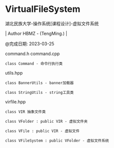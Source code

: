 # VirtualFileSystem

湖北民族大学-操作系统[课程设计]-虚拟文件系统

| Author HBMZ - (TengMing.) |

@完成日期: 2023-03-25

command.h command.cpp

    class Command - 命令行执行类

utils.hpp

    class BannerUtils - banner加载器

    class StringUtils - string工具类

virfile.hpp

    class VIR 抽象文件类

    class VFolder : public VIR - 虚拟文件夹

    class VFile : public VIR - 虚拟文件

    class VFileSystem : public VFolder - 虚拟文件系统
